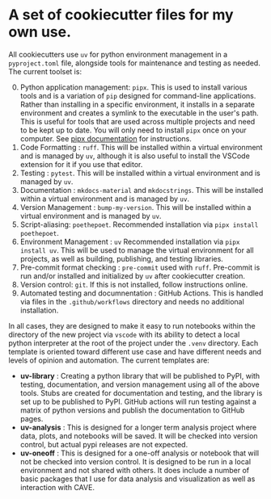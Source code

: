 # A set of cookiecutter files for my own use.

All cookiecutters use `uv` for python environment management in a `pyproject.toml` file, alongside tools for maintenance and testing as needed.
The current toolset is:

0. Python application management: `pipx`. This is used to install various tools and is a variation of `pip` designed for command-line applications. Rather than installing in a specific environment, it installs in a separate environment and creates a symlink to the executable in the user's path. This is useful for tools that are used across multiple projects and need to be kept up to date. You will only need to install `pipx` once on your computer. See [pipx documentation](https://pipx.pypa.io/stable/) for instructions.
1. Code Formatting : `ruff`. This will be installed within a virtual environment and is managed by `uv`, although it is also useful to install the VSCode extension for it if you use that editor.
2. Testing : `pytest`. This will be installed within a virtual environment and is managed by `uv`.
3. Documentation : `mkdocs-material` and `mkdocstrings`. This will be installed within a virtual environment and is managed by `uv`.
4. Version Management : `bump-my-version`. This will be installed within a virtual environment and is managed by `uv`.
5. Script-aliasing: `poethepoet`. Recommended installation via `pipx install poethepoet`.
6. Environment Management : `uv` Recommended installation via `pipx install uv`. This will be used to manage the virtual environment for all projects, as well as building, publishing, and testing libraries.
7. Pre-commit format checking : `pre-commit` used with `ruff`. Pre-commit is run and/or installed and initialized by `uv` after cookiecutter creation. 
8. Version control: `git`.  If this is not installed, follow instructions online.
9. Automated testing and documnentation : GitHub Actions. This is handled via files in the `.github/workflows` directory and needs no additional installation.

In all cases, they are designed to make it easy to run notebooks within the directory of the new project via `vscode` with its ability to detect a local python interpreter at the root of the project under the `.venv` directory.
Each template is oriented toward different use case and have different needs and levels of opinion and automation. The current templates are:

* **uv-library** : Creating a python library that will be published to PyPI, with testing, documentation, and version management using all of the above tools. Stubs are created for documentation and testing, and the library is set up to be published to PyPI. GitHub actions will run testing against a matrix of python versions and publish the documentation to GitHub pages.
* **uv-analysis** : This is designed for a longer term analysis project where data, plots, and notebooks will be saved. It will be checked into version control, but actual pypi releases are not expected. 
* **uv-oneoff** : This is designed for a one-off analysis or notebook that will not be checked into version control. It is designed to be run in a local environment and not shared with others. It does include a number of basic packages that I use for data analysis and visualization as well as interaction with CAVE.

